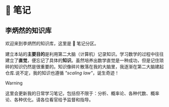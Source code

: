 # 📒 笔记

## 李炳然的知识库

欢迎来到李炳然的知识库，这里是 📒 笔记分区。

建立本站的**主要目的**是利用第二大脑（计算机）记录知识。学习数学的过程中往往建立了**直觉**，便忘记了具体的**知识**。虽然培养出数学直觉是一种成功，但是记住琐碎的知识仍然是很重要的。知识像碎片散落在我的大脑里，我逐渐在第二大脑建起仓库.说不定，我的知识也遵循 *"scaling law"*，诞生奇迹！

>[!WARNING]
>这里会更新我的日常学习笔记，包括但不限于：分析、概率论、各种代数、概率论、各种优化。请各位看官给予监督和指导。


